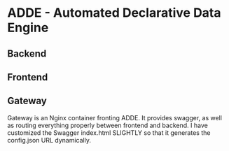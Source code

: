# ADDE - Automated Declarative Data Engine

## Backend

## Frontend

## Gateway

Gateway is an Nginx container fronting ADDE. It provides swagger, as well as
routing everything properly between frontend and backend. I have customized
the Swagger index.html SLIGHTLY so that it generates the config.json URL
dynamically.
